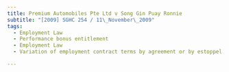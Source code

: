 ```yaml
---
title: Premium Automobiles Pte Ltd v Song Gin Puay Ronnie 
subtitle: "[2009] SGHC 254 / 11\_November\_2009"
tags:
  - Employment Law
  - Performance bonus entitlement
  - Employment Law
  - Variation of employment contract terms by agreement or by estoppel

---
```


